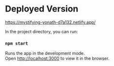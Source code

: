 # Deployed Version

https://mystifying-yonath-d7a132.netlify.app/




In the project directory, you can run:

### `npm start`

Runs the app in the development mode.\
Open [http://localhost:3000](http://localhost:3000) to view it in the browser.


